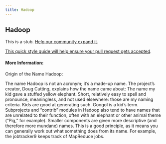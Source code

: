 ```yaml
---
title: Hadoop
---
```


## Hadoop

This is a stub. [Help our community expand it](https://github.com/freeCodeCamp/guide-articles/tree/master/articles/Data-Science/Hadoop/index.md).

[This quick style guide will help ensure your pull request gets accepted](https://github.com/freeCodeCamp/guide-articles/blob/master/README.md).

<!-- The article goes here, in GitHub-flavored Markdown. Feel free to add YouTube videos, images, and CodePen/JSBin embeds  -->

#### More Information:
<!-- Please add any articles you think might be helpful to read before writing the article -->

Origin of the Name Hadoop:

The name Hadoop is not an acronym; it’s a made-up name. The project’s creator, Doug Cutting, explains how the name came about: 
The name my kid gave a stuffed yellow elephant. Short, relatively easy to spell and pronounce, meaningless, and not used elsewhere: 
those are my naming criteria. Kids are good at generating such. Googol is a kid’s term. Subprojects and “contrib” modules in Hadoop 
also tend to have names that are unrelated to their function, often with an elephant or other animal theme (“Pig,” for example). 
Smaller components are given more descriptive (and therefore more mundane) names. This is a good principle, 
as it means you can generally work out what something does from its name. For example, the jobtracker9 keeps track of MapReduce jobs.



